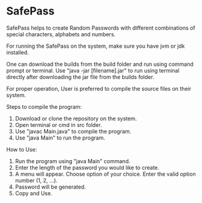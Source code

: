# SafePass
SafePass helps to create Random Passwords with different combinations of special characters, alphabets and numbers.

For running the SafePass on the system, make sure you have jvm or jdk installed.

One can download the builds from the build folder and run using command prompt or terminal. Use "java -jar [filename].jar" to run using terminal directly after downloading the jar file from the builds folder.
 
For proper operation, User is preferred to compile the source files on their system.

Steps to compile the program:
1. Download or clone the repository on the system.
2. Open terminal or cmd in src folder.
3. Use "javac Main.java" to compile the program.
4. Use "java Main" to run the program.

How to Use:
1. Run the program using "java Main" command.
2. Enter the length of the password you would like to create.
3. A menu will appear. Choose option of your choice. Enter the valid option number (1, 2, ...).
4. Password will be generated.
5. Copy and Use.
